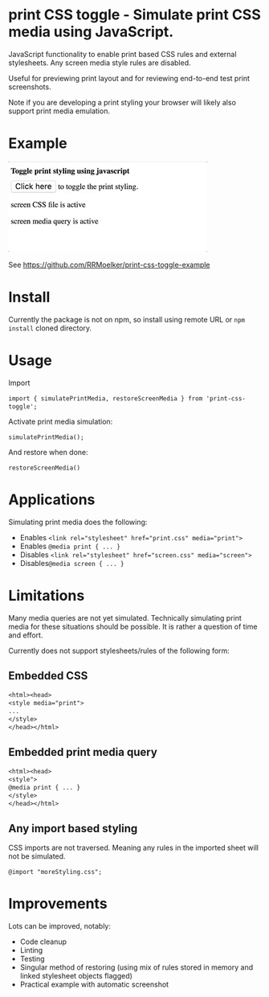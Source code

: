 # print CSS toggle - Simulate print CSS media using JavaScript.

JavaScript functionality to enable print based CSS rules and external stylesheets.
Any screen media style rules are disabled.

Useful for previewing print layout and for reviewing end-to-end test print screenshots.

Note if you are developing a print styling your browser will likely also support print media emulation.

# Example

![Example showing print CSS simulation](https://github.com/RRMoelker/print-css-toggle-example/raw/master/print-css-toggle-example.gif)

See https://github.com/RRMoelker/print-css-toggle-example

# Install

Currently the package is not on npm, so install using remote URL or `npm install` cloned directory.

# Usage

Import

```
import { simulatePrintMedia, restoreScreenMedia } from 'print-css-toggle';
```

Activate print media simulation:

```
simulatePrintMedia();
```

And restore when done:
```
restoreScreenMedia()
```


# Applications

Simulating print media does the following:
* Enables `<link rel="stylesheet" href="print.css" media="print">`
* Enables `@media print { ... }`
* Disables `<link rel="stylesheet" href="screen.css" media="screen">`
* Disables`@media screen { ... }`

# Limitations

Many media queries are not yet simulated.
Technically simulating print media for these situations should be possible.
It is rather a question of time and effort.

Currently does not support stylesheets/rules of the following form:

## Embedded CSS
```
<html><head>
<style media="print">
...
</style>
</head></html>

```

## Embedded print media query
```
<html><head>
<style">
@media print { ... }
</style>
</head></html>

```

## Any import based styling

CSS imports are not traversed.
Meaning any rules in the imported sheet will not be simulated.

```
@import "moreStyling.css";
```

# Improvements

Lots can be improved, notably:

* Code cleanup
* Linting
* Testing
* Singular method of restoring (using mix of rules stored in memory and linked stylesheet objects flagged)
* Practical example with automatic screenshot

